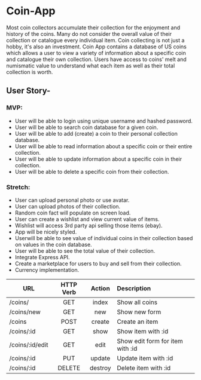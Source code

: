 # Coin-App

Most coin collectors accumulate their collection for the enjoyment and history of the coins.  Many do not consider the overall value of their collection or catalogue every individual item.  Coin collecting is not just a hobby, it's also an investment.  Coin App contains a database of US coins which allows a user to view a variety of information about a specific coin and catalogue their own collection.  Users have access to coins' melt and numismatic value to understand what each item as well as their total collection is worth.

## User Story-
### MVP:
  * User will be able to login using unique username and hashed password.
  * User will be able to search coin database for a given coin.
  * User will be able to add (create) a coin to their personal collection database.
  * User will be able to read information about a specific coin or their entire collection.
  * User will be able to update information about a specific coin in their collection.
  * User will be able to delete a specific coin from their collection.

### Stretch:
  * User can upload personal photo or use avatar.
  * User can upload photos of their collection.
  * Random coin fact will populate on screen load.
  * User can create a wishlist and view current value of items.
  * Wishlist will access 3rd party api selling those items (ebay).
  * App will be nicely styled.
  * Userwill be able to see value of individual coins in their collection based on values in the coin database.
  * User will be able to see the total value of their collection.
  * Integrate Express API.
  * Create a marketplace for users to buy and sell from their collection.
  * Currency implementation.

|URL        | HTTP Verb | Action | Description       |
|-----------|:---------:|:------:|:------------------|
|/coins/    | GET       | index  | Show all coins    |
|/coins/new | GET       | new    | Show new form     |
|/coins     | POST      | create | Create an item    |
|/coins/:id | GET       | show   | Show item with :id|
|/coins/:id/edit| GET   | edit   | Show edit form for item with :id|
|/coins/:id | PUT     | update | Update item with :id |
|/coins/:id | DELETE    | destroy| Delete item with :id|
